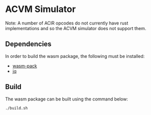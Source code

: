 # ACVM Simulator

Note: A number of ACIR opcodes do not currently have rust implementations and so the ACVM simulator does not support them.

## Dependencies

In order to build the wasm package, the following must be installed:

- [wasm-pack](https://github.com/rustwasm/wasm-pack)
- [jq](https://github.com/stedolan/jq)

## Build

The wasm package can be built using the command below:

```bash
./build.sh
```
